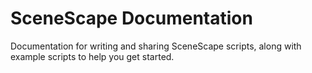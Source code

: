 # SceneScape Documentation

Documentation for writing and sharing SceneScape scripts, along with
example scripts to help you get started.

